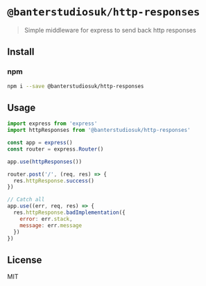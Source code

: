 # `@banterstudiosuk/http-responses`

> Simple middleware for express to send back http responses

## Install

### npm

```bash
npm i --save @banterstudiosuk/http-responses
```

## Usage

```js
import express from 'express'
import httpResponses from '@banterstudiosuk/http-responses'

const app = express()
const router = express.Router()

app.use(httpResponses())

router.post('/', (req, res) => {
  res.httpResponse.success()
})

// Catch all
app.use((err, req, res) => {
  res.httpResponse.badImplementation({
    error: err.stack,
    message: err.message
  })
})

```

## License

MIT